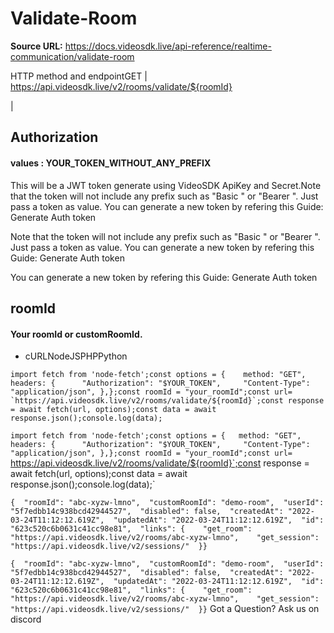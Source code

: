 # Validate-Room

**Source URL:** https://docs.videosdk.live/api-reference/realtime-communication/validate-room

HTTP method and endpointGET | https://api.videosdk.live/v2/rooms/validate/${roomId}

|

## Authorization

#### values  :    YOUR_TOKEN_WITHOUT_ANY_PREFIX

This will be a JWT token generate using VideoSDK ApiKey and Secret.Note that the token will not include any prefix such as "Basic " or "Bearer ". Just pass a token as value. You can generate a new token by refering this Guide: Generate Auth token

Note that the token will not include any prefix such as "Basic " or "Bearer ". Just pass a token as value. You can generate a new token by refering this Guide: Generate Auth token

You can generate a new token by refering this Guide: Generate Auth token

## roomId

#### Your roomId or customRoomId.

- cURLNodeJSPHPPython

```
import fetch from 'node-fetch';const options = {	method: "GET",	headers: {		"Authorization": "$YOUR_TOKEN",		"Content-Type": "application/json",	},};const roomId = "your_roomId";const url= `https://api.videosdk.live/v2/rooms/validate/${roomId}`;const response = await fetch(url, options);const data = await response.json();console.log(data);
```

`import fetch from 'node-fetch';const options = {	method: "GET",	headers: {		"Authorization": "$YOUR_TOKEN",		"Content-Type": "application/json",	},};const roomId = "your_roomId";const url= `https://api.videosdk.live/v2/rooms/validate/${roomId}`;const response = await fetch(url, options);const data = await response.json();console.log(data);`
```
{  "roomId": "abc-xyzw-lmno",  "customRoomId": "demo-room",  "userId": "5f7edbb14c938bcd42944527",  "disabled": false,  "createdAt": "2022-03-24T11:12:12.619Z",  "updatedAt": "2022-03-24T11:12:12.619Z",  "id": "623c520c6b0631c41cc98e81",  "links": {    "get_room": "https://api.videosdk.live/v2/rooms/abc-xyzw-lmno",    "get_session": "https://api.videosdk.live/v2/sessions/"  }}
```

`{  "roomId": "abc-xyzw-lmno",  "customRoomId": "demo-room",  "userId": "5f7edbb14c938bcd42944527",  "disabled": false,  "createdAt": "2022-03-24T11:12:12.619Z",  "updatedAt": "2022-03-24T11:12:12.619Z",  "id": "623c520c6b0631c41cc98e81",  "links": {    "get_room": "https://api.videosdk.live/v2/rooms/abc-xyzw-lmno",    "get_session": "https://api.videosdk.live/v2/sessions/"  }}`
Got a Question? Ask us on discord
